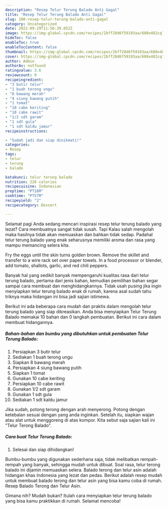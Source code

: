 ```yaml
---
description: "Resep Telur Terung Balado Anti Gagal"
title: "Resep Telur Terung Balado Anti Gagal"
slug: 100-resep-telur-terung-balado-anti-gagal
category: Uncategorized
date: 2022-09-29T11:56:39.052Z
image: https://img-global.cpcdn.com/recipes/2bff28d6f59193aa/680x482cq70/telur-terung-balado-foto-resep-utama.jpg
hideToc: false
enableToc: true
enableTocContent: false
thumbnail: https://img-global.cpcdn.com/recipes/2bff28d6f59193aa/680x482cq70/telur-terung-balado-foto-resep-utama.jpg
cover: https://img-global.cpcdn.com/recipes/2bff28d6f59193aa/680x482cq70/telur-terung-balado-foto-resep-utama.jpg
author: Admin
authorAv: notfound
ratingvalue: 3.6
reviewcount: 9
recipeingredient:
- "3 butir telur"
- "1 buah terong ungu"
- "8 bawang merah"
- "4 siung bawang putih"
- "1 tomat"
- "10 cabe keriting"
- "10 cabe rawit"
- "1/2 sdt garam"
- "1 sdt gula"
- "1 sdt kaldu jamur"
recipeinstructions:

- "Sudah jadi dan siap dinikmati!"
categories:
- Resep
tags:
- telur
- terung
- balado

katakunci: telur terung balado 
nutrition: 226 calories
recipecuisine: Indonesian
preptime: "PT16M"
cooktime: "PT57M"
recipeyield: "2"
recipecategory: Dessert

---
```



Selamat pagi Anda sedang mencari inspirasi resep telur terung balado yang lezat? Cara membuatnya sangat tidak susah. Tapi Kalau salah mengolah maka hasilnya tidak akan memuaskan dan bahkan tidak sedap. Padahal telur terung balado yang enak seharusnya memiliki aroma dan rasa yang mampu memancing selera kita.


Fry the eggs until the skin turns golden brown. Remove the skillet and transfer to a wire rack set over paper towels. In a food processor or blender, add tomato, shallots, garlic, and red chili peppers.

Banyak hal yang sedikit banyak mempengaruhi kualitas rasa dari telur terung balado, pertama dari jenis bahan, kemudian pemilihan bahan segar sampai cara membuat dan menghidangkannya. Tidak usah pusing jika ingin menyiapkan telur terung balado enak di rumah, karena asal sudah tahu triknya maka hidangan ini bisa jadi sajian istimewa.


Berikut ini ada beberapa cara mudah dan praktis dalam mengolah telur terung balado yang siap dikreasikan. Anda bisa menyiapkan Telur Terung Balado memakai 10 bahan dan 0 langkah pembuatan. Berikut ini cara dalam membuat hidangannya.

<!--inarticleads1-->

##### Bahan-bahan dan bumbu yang dibutuhkan untuk pembuatan Telur Terung Balado:

1. Persiapkan 3 butir telur
1. Sediakan 1 buah terong ungu
1. Siapkan 8 bawang merah
1. Persiapkan 4 siung bawang putih
1. Siapkan 1 tomat
1. Gunakan 10 cabe keriting
1. Persiapkan 10 cabe rawit
1. Gunakan 1/2 sdt garam
1. Gunakan 1 sdt gula
1. Sediakan 1 sdt kaldu jamur


Jika sudah, potong terong dengan arah menyerong. Potong dengan ketebalan sesuai dengan yang anda inginkan. Setelah itu, siapkan wajan atau alat untuk menggoreng di atas kompor. Kita sebut saja sajian kali ini &#34;Telur Terong Balado&#34;. 

<!--inarticleads2-->

##### Cara buat Telur Terung Balado:


1. Selesai dan siap dihidangkan!

Bumbu-bumbu yang digunakan sederhana saja, tidak melibatkan rempah-rempah yang banyak, sehingga mudah untuk dibuat. Soal rasa, telur terong balado ini dijamin memuaskan selera. Balado terong dan telur asin adalah hidangan khas Indonesia yang lezat dan pedas. Berikut adalah resep mudah untuk membuat balado terong dan telur asin yang bisa kamu coba di rumah. Resep Balado Terong dan Telur Asin. 

Gimana nih? Mudah bukan? Itulah cara menyiapkan telur terung balado yang bisa kamu praktikkan di rumah. Selamat mencoba!
